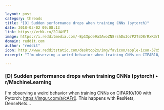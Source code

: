 ```yaml
---

layout: post
category: threads
title: "[D] Sudden performance drops when training CNNs (pytorch)"
date: 2018-03-02 09:08:13
link: https://vrhk.co/2CU4fEI
image: https://i.redditmedia.com/-Bp1Xpde9aIAwoZN8rshDu3o7P2TsD8rRxK3rDFYJRU.jpg?w=320&s=dd7ed2b4d86be46852dba7cb575bc6ba
domain: reddit.com
author: "reddit"
icon: http://www.redditstatic.com/desktop2x/img/favicon/apple-icon-57x57.png
excerpt: "I'm observing a weird behavior when training CNNs on CIFAR10/100 with Pytorch: <https://imgur.com/a/cAFr0>. This happens with ResNets, DenseNets..."

---
```


### [D] Sudden performance drops when training CNNs (pytorch) • r/MachineLearning

I'm observing a weird behavior when training CNNs on CIFAR10/100 with Pytorch: <https://imgur.com/a/cAFr0>. This happens with ResNets, DenseNets...